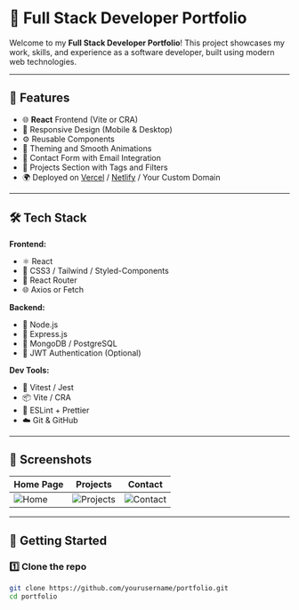 # 🚀 Full Stack Developer Portfolio

Welcome to my **Full Stack Developer Portfolio**! This project showcases my work, skills, and experience as a software developer, built using modern web technologies.

---

## 📌 Features

- 🌐 **React** Frontend (Vite or CRA)
- 🎯 Responsive Design (Mobile & Desktop)
- ⚙️ Reusable Components
- 🌈 Theming and Smooth Animations
- 📧 Contact Form with Email Integration
- 🧠 Projects Section with Tags and Filters
- 🌍 Deployed on [Vercel](https://vercel.com) / [Netlify](https://www.netlify.com) / Your Custom Domain

---

## 🛠️ Tech Stack

**Frontend:**

- ⚛️ React
- 💅 CSS3 / Tailwind / Styled-Components
- 🔁 React Router
- 🌐 Axios or Fetch

**Backend:**

- 🧠 Node.js
- 🚀 Express.js
- 💾 MongoDB / PostgreSQL
- 🔐 JWT Authentication (Optional)

**Dev Tools:**

- 🧪 Vitest / Jest
- 📦 Vite / CRA
- 🧹 ESLint + Prettier
- ☁️ Git & GitHub

---

## 📸 Screenshots

| Home Page                       | Projects                                | Contact                               |
| ------------------------------- | --------------------------------------- | ------------------------------------- |
| ![Home](./screenshots/home.png) | ![Projects](./screenshots/projects.png) | ![Contact](./screenshots/contact.png) |

---

## 🚀 Getting Started

### 1️⃣ Clone the repo

```bash
git clone https://github.com/yourusername/portfolio.git
cd portfolio
```
